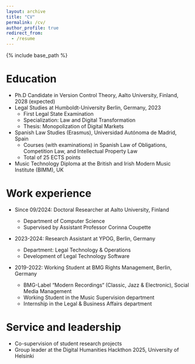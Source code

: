 ```yaml
---
layout: archive
title: "CV"
permalink: /cv/
author_profile: true
redirect_from:
  - /resume
---
```


{% include base_path %}

Education
======
* Ph.D Candidate in Version Control Theory, Aalto University, Finland, 2028 (expected)
* Legal Studies at Humboldt-University Berlin, Germany, 2023
  * First Legal State Examination
  * Specialization: Law and Digital Transformation
  * Thesis: Monopolization of Digital Markets
* Spanish Law Studies (Erasmus), Universidad Autónoma de Madrid, Spain
  * Courses (with examinations) in Spanish Law of Obligations, Competition Law, and Intellectual Property Law
  * Total of 25 ECTS points
* Music Technology Diploma at the British and Irish Modern Music Institute (BIMM), UK

Work experience
======
* Since 09/2024: Doctoral Researcher at Aalto University, Finland
  * Department of Computer Science
  * Supervised by Assistant Professor Corinna Coupette

* 2023-2024: Research Assistant at YPOG, Berlin, Germany
  * Department: Legal Technology & Operations
  * Development of Legal Technology Software

* 2019-2022: Working Student at BMG Rights Management, Berlin, Germany
  * BMG-Label “Modern Recordings“ (Classic, Jazz & Electronic), Social Media Management
  * Working Student in the Music Supervision department
  * Internship in the Legal & Business Affairs department

<!---  
Skills
======
* Skill 1
* Skill 2
  * Sub-skill 2.1
  * Sub-skill 2.2
  * Sub-skill 2.3
* Skill 3

Publications
======
  <ul>{% for post in site.publications reversed %}
    {% include archive-single-cv.html %}
  {% endfor %}</ul>
  
Talks
======
  <ul>{% for post in site.talks reversed %}
    {% include archive-single-talk-cv.html  %}
  {% endfor %}</ul>
  
Teaching
======
  <ul>{% for post in site.teaching reversed %}
    {% include archive-single-cv.html %}
  {% endfor %}</ul>
-->

Service and leadership
======
* Co-supervision of student research projects
* Group leader at the Digital Humanities Hackthon 2025, University of Helsinki

